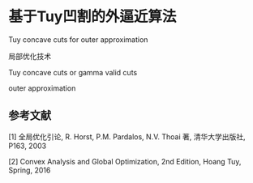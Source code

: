 # 基于Tuy凹割的外逼近算法

Tuy concave cuts for outer approximation



局部优化技术

Tuy concave cuts or gamma valid cuts

outer approximation





## 参考文献

[1] 全局优化引论, R. Horst, P.M. Pardalos, N.V. Thoai 著, 清华大学出版社, P163, 2003

[2] Convex Analysis and Global Optimization, 2nd Edition, Hoang Tuy, Spring, 2016
